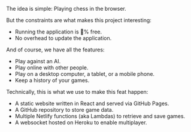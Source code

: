 The idea is simple: Playing chess in the browser.

But the constraints are what makes this project interesting:
- Running the application is 💯% free.
- No overhead to update the application.

And of course, we have all the features:
- Play against an AI.
- Play online with other people.
- Play on a desktop computer, a tablet, or a mobile phone.
- Keep a history of your games.

Technically, this is what we use to make this feat happen:
- A static website written in React and served via GitHub Pages.
- A GitHub repository to store game data.
- Multiple Netlify functions (aka Lambdas) to retrieve and save games.
- A websocket hosted on Heroku to enable multiplayer.
